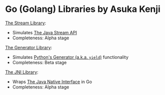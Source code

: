 # Go (Golang) Libraries by Asuka Kenji

[The Stream Library](stream):
- Simulates [The Java Stream API](https://docs.oracle.com/javase/8/docs/api/java/util/stream/package-summary.html)
- Completeness: Alpha stage

[The Generator Library](generator):
- Simulates [Python's Generator (a.k.a. `yield`)](https://wiki.python.org/moin/Generators) functionality
- Completeness: Beta stage

[The JNI Library](jni):
- Wraps [The Java Native Interface](http://docs.oracle.com/javase/8/docs/technotes/guides/jni/spec/jniTOC.html) in Go
- Completeness: Alpha stage
